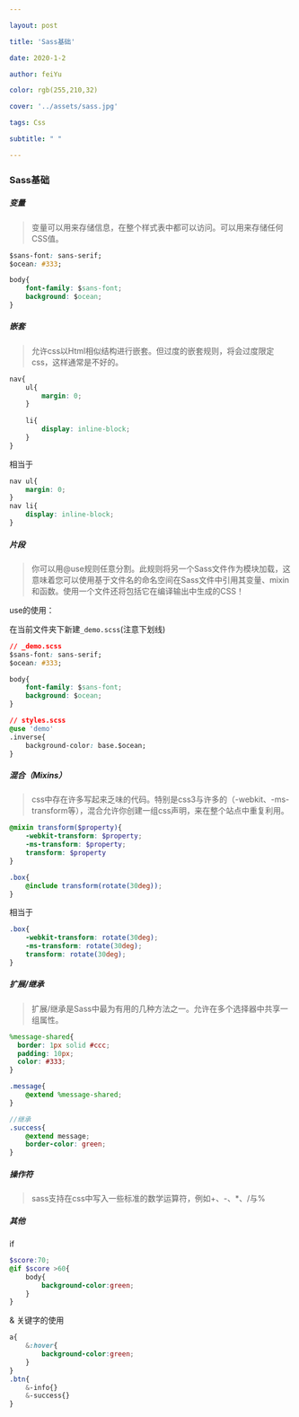 ```yaml
---

layout: post

title: 'Sass基础'

date: 2020-1-2

author: feiYu

color: rgb(255,210,32)

cover: '../assets/sass.jpg'

tags: Css

subtitle: " "

---
```


### Sass基础

##### 变量

> 变量可以用来存储信息，在整个样式表中都可以访问。可以用来存储任何CSS值。

```css
$sans-font: sans-serif;
$ocean: #333;

body{
    font-family: $sans-font;
    background: $ocean;
}
```

##### 嵌套

> 允许css以Html相似结构进行嵌套。但过度的嵌套规则，将会过度限定css，这样通常是不好的。

```css
nav{
    ul{
        margin: 0;
    }
    
    li{
        display: inline-block;
    }
}
```

相当于

```css
nav ul{
	margin: 0;
}
nav li{
	display: inline-block;
}
```

##### 片段

> 你可以用@use规则任意分割。此规则将另一个Sass文件作为模块加载，这意味着您可以使用基于文件名的命名空间在Sass文件中引用其变量、mixin和函数。使用一个文件还将包括它在编译输出中生成的CSS！

use的使用：

在当前文件夹下新建`_demo.scss`(注意下划线)

```css
// _demo.scss
$sans-font: sans-serif;
$ocean: #333;

body{
    font-family: $sans-font;
    background: $ocean;
}
```

```css
// styles.scss
@use 'demo'
.inverse{
    background-color: base.$ocean;
}
```

##### 混合（Mixins）

> css中存在许多写起来乏味的代码。特别是css3与许多的（-webkit、-ms-transform等），混合允许你创建一组css声明，来在整个站点中重复利用。

```scss
@mixin transform($property){
	-webkit-transform: $property;
	-ms-transform: $property;
	transform: $property
}

.box{
    @include transform(rotate(30deg));
}
```

相当于

```scss
.box{
    -webkit-transform: rotate(30deg);
	-ms-transform: rotate(30deg);
	transform: rotate(30deg);
}
```

##### 扩展/继承

> 扩展/继承是Sass中最为有用的几种方法之一。允许在多个选择器中共享一组属性。

```scss
%message-shared{
  border: 1px solid #ccc;
  padding: 10px;
  color: #333;
}

.message{
    @extend %message-shared;
}

//继承
.success{
    @extend message;
    border-color: green;
}
```

##### 操作符

> sass支持在css中写入一些标准的数学运算符，例如+、-、*、/与%

##### 其他

if

```scss
$score:70;
@if $score >60{
	body{
		background-color:green;
	}
}
```

& 关键字的使用

```scss
a{
    &:hover{
        background-color:green;
    }
}
.btn{
    &-info{}
    &-success{}
}
```



